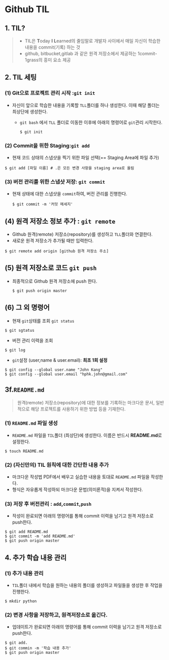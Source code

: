 #  Github TIL

## 1. TIL?

> * TIL은 **T**oday **I** **L**earned의 줄임말로 개발자 사이에서 매일 자신이 학습한 내용을 commit(기록) 하는 것
> * github, bitbucket,gitlab 과 같은 원격 저장소에서 제공하는 1commit-1grass의 흥미 요소 제공

## 2. TIL 세팅

### (1) Git으로 프로젝트 관리 시작 :`git init`

* 자신이 앞으로 학습한 내용을 기록할 `TLL`폴더를 하나 생성한다. 이때 해당 폴더는 최상단에 생성한다.

  * `git bash` 에서 `TLL` 폴더로 이동한 이후에 아래의 명령어로 `git`관리 시작한다.

    ~~~ shell
    $ git init
    ~~~

### (2) Commit을 위한 Staging:`git add`

* 현재 코드 상태의 스냅샷을 찍기 위한 파일 선택(== Staging Area에 파일 추가)

~~~shell
$ git add [파일 이름] # .은 모든 변경 사항을 staging area로 올림
~~~

### (3) 버전 관리를 위한 스냅샷 저장: `git commit`

* 현재 상태에 대한 스냅샷을 `commit`하여, 버전 관리를 진행한다.

  ~~~SHELL
  $ git commit -m '커밋 메세지'
  ~~~

  

## (4) 원격 저장소 정보 추가 : `git remote`

* Github 원격(remote) 저장소(repository)를 생성하고 `TLL`폴더와 연결한다.
* 새로운 원격 저장소가 추가될 때만 입력한다.

~~~SHELL
$ git remote add origin [github 원격 저장소 주소]
~~~

## (5) 원격 저장소로 코드 `git push`

* 최종적으로 Github 원격 저장소에 push 한다.

  ~~~ shell
  $ git push origin master
  ~~~

  

## (6) 그 외 명령어

*  현재 `git`상태를 조회 `git status`

  ~~~shell
  $ git sgtatus
  ~~~

* 버전 관리 이력을 조회

~~~shell
$ git log
~~~

* `git`설정 (user,name & user.email): **최초 1회 설정**

~~~shell
$ git config --global user.name "John Kang"
$ git config --global user.email "hphk.john@gmail.com"
~~~

## 3f.`README.md`

> 원격(remote) 저장소(repository)에 대한 정보를 기록하는 마크다운 문서, 일반적으로 해당 프로젝트를 사용하기 위한 방법 등을 기재한다.

### (1) `README.md` 파일 생성

* `README.md` 파일을 `TIL`폴더 (최상단)에 생성한다. 이름은 반드시 **README.md**로 설정한다.

~~~shell
$ touch README.md
~~~

### (2) (자신만의) TIL 원칙에 대한 간단한 내용 추가

* 마크다운 작성법 PDF에서 배우고 실습한 내용을 토대로 `README.md` 파일을 작성한다.
* 형식은 자유롭게 작성하되 마크다운 문법(의미론적)을 지켜서 작성한다.

### (3) 저장 후 버전관리 : `add`,`commit`,`push`

* 작성이 완료되면 아래의 명령어를 통해 commit 이력을 남기고 원격 저장소로 push한다.

~~~shell
$ git add README.md
$ git commit -m 'add README.md'
$ git push origin master
~~~

## 4.  추가 학습 내용 관리

### (1) 추가 내용 관리

* `TIL`폴더 내에서 학습을 원하는 내용의 폴더를 생성하고 파일들을 생성한 후 작업을 진행한다.

~~~ shell
$ mkdir python
~~~

### (2) 변경 사항을 저장하고, 원격저장소로 옮긴다.

* 업데이트가 완료되면 아래의 명령어를 통해 commit 이력을 남기고 원격 저장소로 push한다.

~~~shell
$ git add.
$ git commin -m '학습 내용 추가'
$ git push origin master
~~~

